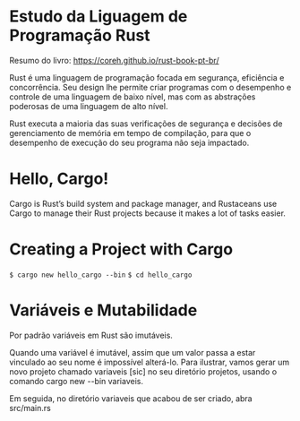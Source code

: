 # Estudo da Liguagem de Programação Rust
Resumo do livro: https://coreh.github.io/rust-book-pt-br/

Rust é uma linguagem de programação focada em segurança, eficiência e concorrência. Seu design lhe permite criar programas com o desempenho e controle de uma linguagem de baixo nível, mas com as abstrações poderosas de uma linguagem de alto nível.

Rust executa a maioria das suas verificações de segurança e decisões de gerenciamento de memória em tempo de compilação, para que o desempenho de execução do seu programa não seja impactado.

# Hello, Cargo!

Cargo is Rust’s build system and package manager, and Rustaceans use Cargo to manage their Rust projects because it makes a lot of tasks easier.

# Creating a Project with Cargo

`$ cargo new hello_cargo --bin`
`$ cd hello_cargo`

# Variáveis e Mutabilidade

Por padrão variáveis em Rust são imutáveis.

Quando uma variável é imutável, assim que um valor passa a estar vinculado ao seu nome é impossível alterá-lo. Para ilustrar, vamos gerar um novo projeto chamado variaveis [sic] no seu diretório projetos, usando o comando cargo new --bin variaveis.

Em seguida, no diretório variaveis que acabou de ser criado, abra src/main.rs 
